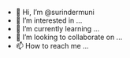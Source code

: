 - 👋 Hi, I’m @surindermuni
- 👀 I’m interested in ...
- 🌱 I’m currently learning ...
- 💞️ I’m looking to collaborate on ...
- 📫 How to reach me ...

<!---
surindermuni/surindermuni is a ✨ special ✨ repository because its `README.md` (this file) appears on your GitHub profile.
You can click the Preview link to take a look at your changes.
--->
